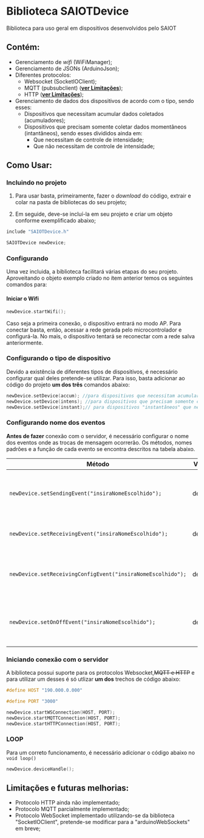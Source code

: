 # Biblioteca SAIOTDevice

Biblioteca para uso geral em dispositivos desenvolvidos pelo SAIOT

## Contém:

- Gerenciamento de *wifi* (WiFiManager);
- Gerenciamento de JSONs (ArduinoJson);
- Diferentes protocolos:
  - Websocket (SocketIOClient);
  - MQTT (pubsubclient) ([**ver Limitações**](https://github.com/daniellycosta/SAIOTDevice#limitações-e-futuras-melhorias));
  - HTTP ([**ver Limitações**](https://github.com/daniellycosta/SAIOTDevice#limitações-e-futuras-melhorias));
- Gerenciamento de dados dos dispositivos de acordo com o tipo, sendo esses:
  - Dispositivos que necessitam acumular dados coletados (acumuladores);
  - Dispositivos que precisam somente coletar dados momentâneos (intantâneos), sendo esses divididos ainda em:
    - Que necessitam de controle de intensidade;
    - Que não necessitam de controle de intensidade;

## Como Usar:
### Incluindo no projeto

1. Para usar basta, primeiramente, fazer o *download* do código, extrair e colar na pasta de bibliotecas do seu projeto;

2. Em seguide, deve-se incluí-la em seu projeto e criar um objeto conforme exemplificado abaixo;

```c++
include "SAIOTDevice.h"

SAIOTDevice newDevice;
```
### Configurando
Uma vez incluida, a biblioteca facilitará várias etapas do seu projeto. Aproveitando o objeto exemplo criado no ítem anterior temos os seguintes comandos para:

#### Iniciar o Wifi
```c++
newDevice.startWifi();
```
Caso seja a primeira conexão, o dispositivo entrará no modo AP. Para conectar basta, então, acessar a rede gerada pelo microcontrolador e configurá-la. No mais, o dispositivo tentará se reconectar com a rede salva anteriormente.

### Configurando o tipo de dispositivo
Devido a existência de diferentes tipos de dispositivos, é necessário configurar qual deles pretende-se utilizar. Para isso, basta adicionar ao código do projeto **um dos três** comandos abaixo:

```c++
newDevice.setDevice(accum); //para dispositivos que necessitam acumular dados coletados
newDevice.setDevice(intens); //para dispositivos que precisam somente coletar/enviar dados momentâneos
newDevice.setDevice(instant);// para dispositivos "instantâneos" que necessitam de controle de intensidade  
```
### Configurando nome dos eventos
**Antes de fazer** conexão com o servidor, é necessário configurar o nome dos eventos onde as trocas de mensagem ocorrerão. Os métodos, nomes padrões e a função de cada evento se encontra descritos na tabela abaixo.

Método | Valor Padrão | Descrição
------ | ----------- | --------
```newDevice.setSendingEvent("insiraNomeEscolhido");``` | device_send | Evento por onde o JSON de configurações é enviado para o server.
```newDevice.setReceivingEvent("insiraNomeEscolhido");``` | device_on | Evento que ativa o envio do JSON de configurações.
```newDevice.setReceivingConfigEvent("insiraNomeEscolhido");``` | device_config | Evento por onde o JSON de configurações é recebido do server.
```newDevice.setOnOffEvent("insiraNomeEscolhido");``` | device_onOff | Evento por onde o dispositivo recebe o comando de ligar/desligar.

### Iniciando conexão com o servidor
A biblioteca possui suporte para os protocolos Websocket,~~MQTT e HTTP~~ e para utilizar um desses é só utlizar **um dos** trechos de código abaixo:

```c++
#define HOST "190.000.0.000"

#define PORT "3000"

newDevice.startWSConnection(HOST, PORT); 
newDevice.startMQTTConnection(HOST, PORT); 
newDevice.startHTTPConnection(HOST, PORT); 
```

### LOOP
Para um correto funcionamento, é necessário adicionar o código abaixo no `void loop()`

```c++
newDevice.deviceHandle();
```

## Limitações e futuras melhorias:

- Protocolo HTTP ainda não implementado;
- Protocolo MQTT parcialmente implementado;
- Protocolo WebSocket implementado utilizando-se da biblioteca "SocketIOClient", pretende-se modificar para a "arduinoWebSockets" em breve;
